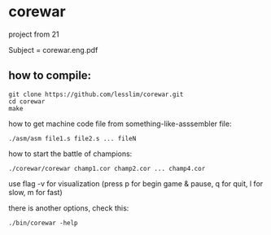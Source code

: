 # corewar
project from 21

Subject = corewar.eng.pdf

## how to compile:
```
git clone https://github.com/lesslim/corewar.git
cd corewar
make
```

how to get machine code file from something-like-asssembler file:
```
./asm/asm file1.s file2.s ... fileN
```

how to start the battle of champions:
```
./corewar/corewar champ1.cor champ2.cor ... champ4.cor
```
use flag -v for visualization (press p for begin game & pause, q for quit, l for slow, m for fast)

there is another options, check this:
```
./bin/corewar -help
```
